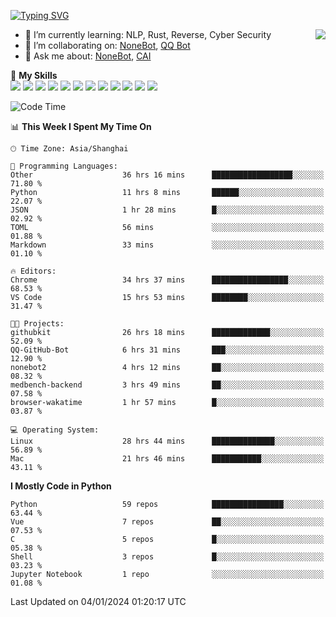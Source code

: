 [![Typing SVG](https://readme-typing-svg.herokuapp.com?size=25&duration=2500&color=8C43EA&vCenter=true&width=200&height=40&lines=Hi+there+%F0%9F%91%8B%F0%9F%8F%BB;I'm+yanyongyu)](https://git.io/typing-svg)

<a href="#">
  <img align="right" src="https://github-readme-stats.vercel.app/api?username=yanyongyu&count_private=true&show_icons=true&bg_color=15,f2f7fd,E0EAFC" />
</a>

- 🌱 I’m currently learning: NLP, Rust, Reverse, Cyber Security
- 👯 I’m collaborating on: [NoneBot](https://github.com/nonebot), [QQ Bot](https://github.com/Mrs4s/go-cqhttp)
- 💬 Ask me about: [NoneBot](https://github.com/nonebot), [CAI](https://github.com/cscs181/CAI)

🌟 **My Skills**  
![](https://img.shields.io/badge/-Python-3e74a2?style=flat-square&logo=Python&logoColor=fff)
![](https://img.shields.io/badge/-TypeScript-3178C6?style=flat-square&logo=TypeScript&logoColor=fff)
![](https://img.shields.io/badge/-Vue-4fc08d?style=flat-square&logo=Vue.js&logoColor=fff)
![](https://img.shields.io/badge/-React-2d98ce?style=flat-square&logo=React&logoColor=fff)
![](https://img.shields.io/badge/-FastAPI-009688?style=flat-square&logo=FastAPI&logoColor=fff)
![](https://img.shields.io/badge/-Linux-000000?style=flat-square&logo=Linux&logoColor=fff)
![](https://img.shields.io/badge/-Docker-2496ED?style=flat-square&logo=Docker&logoColor=fff)
![](https://img.shields.io/badge/-Kubernetes-326CE5?style=flat-square&logo=Kubernetes&logoColor=fff)
![](https://img.shields.io/badge/-GitHub%20Actions-2088FF?style=flat-square&logo=GitHubActions&logoColor=fff)
![](https://img.shields.io/badge/-PostgreSQL-4169E1?style=flat-square&logo=PostgreSQL&logoColor=fff)
![](https://img.shields.io/badge/-Redis-DC382D?style=flat-square&logo=Redis&logoColor=fff)
![](https://img.shields.io/badge/-MongoDB-47A248?style=flat-square&logo=MongoDB&logoColor=fff)

<!--START_SECTION:waka-->
![Code Time](http://img.shields.io/badge/Code%20Time-5%2C630%20hrs%202%20mins-blue)

📊 **This Week I Spent My Time On** 

```text
🕑︎ Time Zone: Asia/Shanghai

💬 Programming Languages: 
Other                    36 hrs 16 mins      ██████████████████░░░░░░░   71.80 % 
Python                   11 hrs 8 mins       ██████░░░░░░░░░░░░░░░░░░░   22.07 % 
JSON                     1 hr 28 mins        █░░░░░░░░░░░░░░░░░░░░░░░░   02.92 % 
TOML                     56 mins             ░░░░░░░░░░░░░░░░░░░░░░░░░   01.88 % 
Markdown                 33 mins             ░░░░░░░░░░░░░░░░░░░░░░░░░   01.10 % 

🔥 Editors: 
Chrome                   34 hrs 37 mins      █████████████████░░░░░░░░   68.53 % 
VS Code                  15 hrs 53 mins      ████████░░░░░░░░░░░░░░░░░   31.47 % 

🐱‍💻 Projects: 
githubkit                26 hrs 18 mins      █████████████░░░░░░░░░░░░   52.09 % 
QQ-GitHub-Bot            6 hrs 31 mins       ███░░░░░░░░░░░░░░░░░░░░░░   12.90 % 
nonebot2                 4 hrs 12 mins       ██░░░░░░░░░░░░░░░░░░░░░░░   08.32 % 
medbench-backend         3 hrs 49 mins       ██░░░░░░░░░░░░░░░░░░░░░░░   07.58 % 
browser-wakatime         1 hr 57 mins        █░░░░░░░░░░░░░░░░░░░░░░░░   03.87 % 

💻 Operating System: 
Linux                    28 hrs 44 mins      ██████████████░░░░░░░░░░░   56.89 % 
Mac                      21 hrs 46 mins      ███████████░░░░░░░░░░░░░░   43.11 % 
```

**I Mostly Code in Python** 

```text
Python                   59 repos            ████████████████░░░░░░░░░   63.44 % 
Vue                      7 repos             ██░░░░░░░░░░░░░░░░░░░░░░░   07.53 % 
C                        5 repos             █░░░░░░░░░░░░░░░░░░░░░░░░   05.38 % 
Shell                    3 repos             █░░░░░░░░░░░░░░░░░░░░░░░░   03.23 % 
Jupyter Notebook         1 repo              ░░░░░░░░░░░░░░░░░░░░░░░░░   01.08 % 
```




 Last Updated on 04/01/2024 01:20:17 UTC
<!--END_SECTION:waka-->
